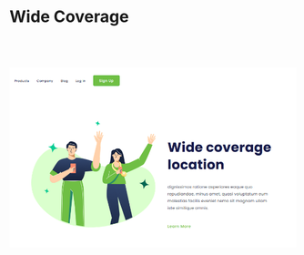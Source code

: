 <h1> Wide Coverage<h1>
<br>
<img src="https://github.com/Willianpontes/Wide-Coverage/blob/main/img/wide%20imagem%201.png?raw=true">
